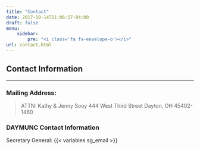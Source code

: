 ```yaml
---
title: "Contact"
date: 2017-10-14T11:06:57-04:00
draft: false
menu:
    sidebar:
        pre: "<i class='fa fa-envelope-o'></i>"
url: contact.html
---
```


## Contact Information
---

### Mailing Address:
> ATTN: Kathy & Jenny Sooy
> 444 West Third Street
> Dayton, OH 45402-1460

### DAYMUNC Contact Information

Secretary General: {{< variables sg_email >}}
